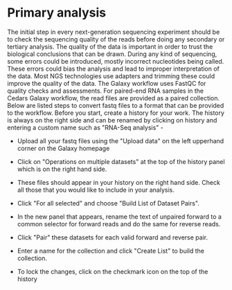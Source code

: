 **Primary analysis**
====================

The initial step in every next-generation sequencing experiment should be to check the sequencing quality of the reads before doing any secondary or tertiary analysis. The quality of the data is important in order to trust the biological conclusions that can be drawn. During any kind of sequencing, some errors could be introduced, mostly incorrect nucleotides being called. These errors could bias the analysis and lead to improper interpretation of the data. Most NGS technologies use adapters and trimming these could improve the quality of the data.
The Galaxy workflow uses FastQC for quality checks and assessments. For paired-end RNA samples in the Cedars Galaxy workflow, the read files are provided as a paired collection. Below are listed steps to convert fastq files to a format that can be provided to the workflow. Before you start, create a history for your work. The history is always on the right side and can be renamed by clicking on history and entering a custom name such as "RNA-Seq analysis" -

* Upload all your fastq files using the "Upload data" on the left upperhand corner on the Galaxy homepage

* Click on "Operations on multiple datasets" at the top of the history panel which is on the right hand side. 

* These files should appear in your history on the right hand side. Check all those that you would like to include in your analysis. 

* Click "For all selected" and choose "Build List of Dataset Pairs". 

* In the new panel that appears, rename the text of unpaired forward to a common selector for forward reads and do the same for reverse reads. 

* Click "Pair" these datasets for each valid forward and reverse pair. 

* Enter a name for the collection and click "Create List" to build the collection. 

* To lock the changes, click on the checkmark icon on the top of the history
